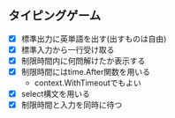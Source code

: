 ## タイピングゲーム
- [x] 標準出力に英単語を出す(出すものは自由)
- [x] 標準入力から一行受け取る
- [x] 制限時間内に何問解けたか表示する
- [x] 制限時間にはtime.After関数を用いる
  - context.WithTimeoutでもよい
- [x] select構文を用いる
- [x] 制限時間と入力を同時に待つ

